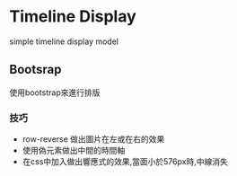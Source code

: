 # Timeline Display
simple timeline display model

## Bootsrap
使用bootstrap來進行排版

### 技巧
* row-reverse 做出圖片在左或在右的效果
* 使用偽元素做出中間的時間軸
* 在css中加入做出響應式的效果,當面小於576px時,中線消失